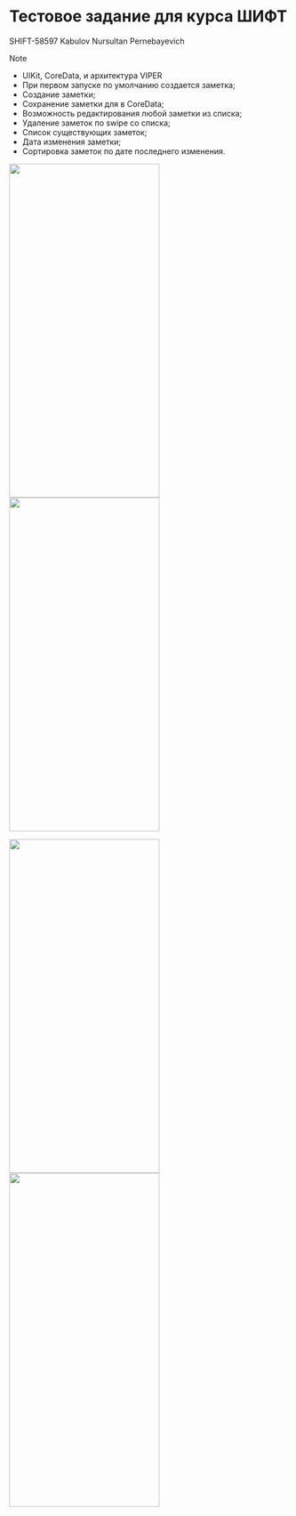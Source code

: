 # Тестовое задание для курса ШИФТ 
SHIFT-58597 Kabulov Nursultan Pernebayevich

> [!NOTE]
> - UIKit, CoreData, и архитектура VIPER
> - При первом запуске по умолчанию создается заметка;
> - Создание заметки;
> - Сохранение заметки для в CoreData;
> - Возможность редактирования любой заметки из списка;
> - Удаление заметок по swipe со списка;
> - Cписок существующих заметок;
> - Дата изменения заметки;
> - Сортировка заметок по дате последнего изменения.

<img src="https://github.com/iamkabulov/NotesAppTestTask/assets/72809300/e23cd1b4-b2b7-4854-a5c8-ebc11fec8525" width="270" height="600"> <img src="https://github.com/iamkabulov/NotesAppTestTask/assets/72809300/4e612b42-79a8-43d3-a136-e4c5f626228d" width="270" height="600"> 


<img src="https://github.com/iamkabulov/NotesAppTestTask/assets/72809300/3eec78c3-8c0d-47aa-a58e-578fd34394b2" width="270" height="600"> <img src="https://github.com/iamkabulov/NotesAppTestTask/assets/72809300/264171bd-15e0-4aeb-8227-cf2ed8f5a434" width="270" height="600">

